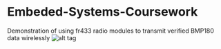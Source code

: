 # Embeded-Systems-Coursework
Demonstration of using fr433 radio modules to transmit verified BMP180 data wirelessly 
![alt tag](https://raw.githubusercontent.com/Ricky-Millar/Embeded-Systems-Coursework/blob/master/bmptrans.png)
